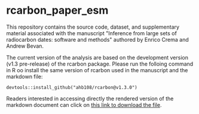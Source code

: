 # rcarbon_paper_esm
This repository contains the source code, dataset, and supplementary material associated with the manuscript "Inference from large sets of radiocarbon dates: software and methods" authored by Enrico Crema and Andrew Bevan. 

The current version of the analysis are based on the development version (v1.3 pre-release) of the rcarbon package. Please run the folloing command in R oo install the same version of rcarbon used in the manuscript and the markdown file:

`devtools::install_github("ahb108/rcarbon@v1.3.0")`

Readers interested in accessing directly the rendered version of the markdown document can click on [this link to download the file](https://raw.githubusercontent.com/ercrema/rcarbon_paper_esm/master/esm_rcarbon_paper.html).
